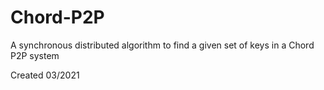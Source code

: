 # Chord-P2P
A synchronous distributed algorithm to find a given set of keys in a Chord P2P system

Created 03/2021
